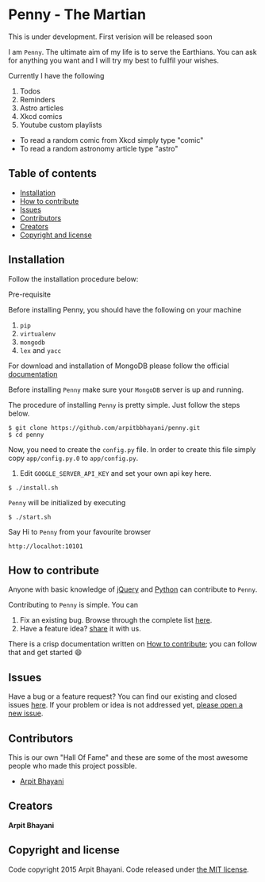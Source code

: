# Penny - The Martian

This is under development. First verision will be released soon

I am `Penny`. The ultimate aim of my life is to serve the Earthians. You can ask for anything you want and I will try my best to fullfil your wishes.

Currently I have the following

1. Todos
2. Reminders
3. Astro articles
4. Xkcd comics
5. Youtube custom playlists

* To read a random comic from Xkcd simply type "comic"
* To read a random astronomy article type "astro"

## Table of contents

* [Installation](#installation)
* [How to contribute](#how-to-contribute)
* [Issues](#issues)
* [Contributors](#contributors)
* [Creators](#creators)
* [Copyright and license](#copyright-and-license)

## Installation

Follow the installation procedure below:

Pre-requisite

Before installing Penny, you should have the following on your machine

1. `pip`
2. `virtualenv`
3. `mongodb`
4. `lex` and `yacc`

For download and installation of MongoDB please follow the official [documentation](https://www.mongodb.org/downloads)

Before installing `Penny` make sure your `MongoDB` server is up and running.

The procedure of installing `Penny` is pretty simple. Just follow the steps below.
```
$ git clone https://github.com/arpitbbhayani/penny.git
$ cd penny
```

Now, you need to create the `config.py` file. In order to create this file simply copy `app/config.py.0` to `app/config.py`.

1. Edit `GOOGLE_SERVER_API_KEY` and set your own api key here.

```
$ ./install.sh
```

`Penny` will be initialized by executing
```
$ ./start.sh
```

Say Hi to `Penny` from your favourite browser
```
http://localhot:10101
```

## How to contribute

Anyone with basic knowledge of [jQuery](https://jquery.com/) and [Python](https://www.python.org/) can contribute to `Penny`.

Contributing to `Penny` is simple. You can

1. Fix an existing bug. Browse through the complete list [here](https://github.com/arpitbbhayani/penny/issues).
2. Have a feature idea? [share](https://github.com/arpitbbhayani/penny/issues/new) it with us.

There is a crisp documentation written on [How to contribute](https://github.com/arpitbbhayani/penny/wiki/How-to-contribute); you can follow that and get started :smile:

## Issues

Have a bug or a feature request? You can find our existing and closed issues [here](https://github.com/arpitbbhayani/penny/issues). If your problem or idea is not addressed yet, [please open a new issue](https://github.com/arpitbbhayani/penny/issues/new).

## Contributors

This is our own "Hall Of Fame" and these are some of the most awesome people who made this project possible.

- [Arpit Bhayani](https://github.com/arpitbbhayani)


## Creators

**Arpit Bhayani**

## Copyright and license
Code copyright 2015 Arpit Bhayani. Code released under [the MIT license](https://github.com/arpitbbhayani/penny/blob/master/LICENSE).
